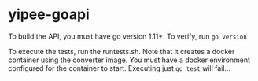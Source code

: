 # yipee-goapi

To build the API, you must have go version 1.11+.  To verify, run `go version`

To execute the tests, run the runtests.sh.  Note that it creates a docker container using the converter image.  You must have a docker environment configured for the container to start.  Executing just `go test` will fail...




